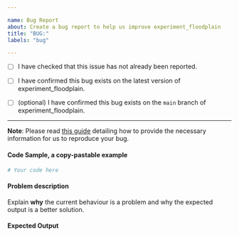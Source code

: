 ```yaml
---

name: Bug Report
about: Create a bug report to help us improve experiment_floodplain
title: "BUG:"
labels: "bug"

---
```


- [ ] I have checked that this issue has not already been reported.

- [ ] I have confirmed this bug exists on the latest version of experiment_floodplain.

- [ ] (optional) I have confirmed this bug exists on the `main` branch of experiment_floodplain.

---

**Note**: Please read [this
guide](https://matthewrocklin.com/blog/work/2018/02/28/minimal-bug-reports) detailing
how to provide the necessary information for us to reproduce your bug.

#### Code Sample, a copy-pastable example

```python
# Your code here
```

#### Problem description

Explain **why** the current behaviour is a problem and why the expected output is a
better solution.

#### Expected Output
